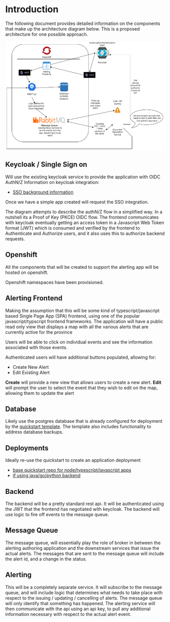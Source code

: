 # Introduction

The following document provides detailed information on the components
that make up the architecture diagram below. This is a proposed architecture
for one possible approach.

<img src="./Architecture.png" width="650px">

## Keycloak / Single Sign on

Will use the existing keycloak service to provide the application with OIDC AuthN/Z
Information on keycloak integration:

* [SSO background information](https://bcgov.github.io/sso-requests)

Once we have a simple app created will request the SSO integration.

The diagram attempts to describe the authN/Z flow in a simplified way.  In 
a nutshell its a Proof of Key (PKCE) OIDC flow.  The frontend communicates with
keycloak eventually getting an access token in a Javascript Web Token format 
(JWT) which is consumed and verified by the frontend to Authenticate and Authorize
users, and it also uses this to authorize backend requests.


## Openshift

All the components that will be created to support the alerting app will 
be hosted on openshift.

Openshift namespaces have been provisioned.

## Alerting Frontend

Making the assumption that this will be some kind of typescript/javascript based
Single Page App (SPA) frontend, using one of the popular javascript/typscript 
frontend frameworks.  The application will have a public read only view that
displays a map with all the various alerts that are currently active for the province

Users will be able to click on individual events and see the information associated
with those events.

Authenticated users will have additional buttons populated, allowing for:
* Create New Alert
* Edit Existing Alert

**Create** will provide a new view that allows users to create a new alert.
**Edit** will prompt the user to select the event that they wish to edit on the map,
allowing them to update the alert



## Database

Likely use the postgres database that is already configured for deployment by the 
[quickstart template](https://github.com/bcgov/quickstart-openshift-backends).  The
template also includes functionality to address database backups.

## Deployments

Ideally re-use the quickstart to create an application deployment

* [base quickstart repo for node/typescript/javascript apps](https://github.com/bcgov/quickstart-openshift)
* [if using java/go/python backend](https://github.com/bcgov/quickstart-openshift-backends)

## Backend

The backend will be a pretty standard rest api.  It will be authenticated using 
the JWT that the frontend has negotiated with keycloak.  The backend will use logic
to fire off events to the message queue.

## Message Queue

The message queue, will essentially play the role of broker in between the alerting
authoring application and the downstream services that issue the actual alerts.  The
messages that are sent to the message queue will include the alert id, and a change
in the status.

## Alerting

This will be a completely separate service.  It will subscribe to the message queue, 
and will include logic that determines what needs to take place with respect to the 
issuing / updating / cancelling of alerts.  The message queue will only identify that
something has happened.  The alerting service will then communicate with the api 
using an api key, to pull any additional information necessary with respect to the 
actual alert event.

